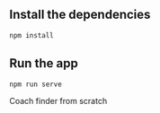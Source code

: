 ## Install the dependencies
```bash
npm install
```

## Run the app
```bash
npm run serve
```

Coach finder from scratch
